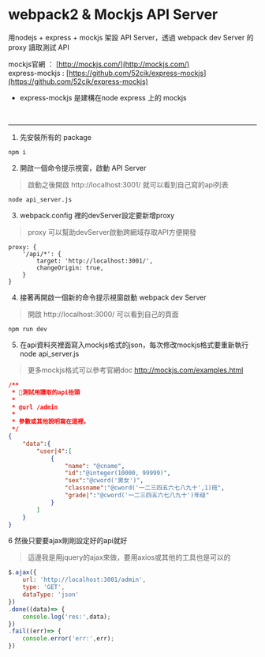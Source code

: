 # webpack2 & Mockjs API Server
用nodejs + express + mockjs 架設 API Server，透過 webpack dev Server 的 proxy 讀取測試 API

mockjs官網 ： [http://mockjs.com/](http://mockjs.com/)
<br/>
express-mockjs : [https://github.com/52cik/express-mockjs](https://github.com/52cik/express-mockjs)
* express-mockjs 是建構在node express 上的 mockjs
<br/>

----

1. 先安裝所有的 package
```
npm i 
```
2. 開啟一個命令提示視窗，啟動 API Server
>啟動之後開啟 http://localhost:3001/ 就可以看到自己寫的api列表
```
node api_server.js
```
3. webpack.config 裡的devServer設定要新增proxy
>proxy 可以幫助devServer啟動跨網域存取API方便開發
```
proxy: {
    '/api/*': {
        target: 'http://localhost:3001/',
        changeOrigin: true,
    }
}
```
4. 接著再開啟一個新的命令提示視窗啟動 webpack dev Server
>開啟 http://localhost:3000/ 可以看到自己的頁面
```
npm run dev
```
5. 在api資料夾裡面寫入mockjs格式的json，每次修改mockjs格式要重新執行 node api_server.js
>更多mockjs格式可以參考官網doc http://mockjs.com/examples.html
```json
/**
 * 測試用讀取的api抬頭
 *
 * @url /admin
 *
 * 參數或其他說明寫在這裡。
 */
{
    "data":{
        "user|4":[
            {
                "name": "@cname",
                "id":"@integer(10000, 99999)",
                "sex":"@cword('男女')",
                "classname":"@cword('一二三四五六七八九十',1)班",
                "grade|":"@cword('一二三四五六七八九十')年级"
            }
        ]
    }
}
```
6 然後只要要ajax剛剛設定好的api就好
>這邊我是用jquery的ajax來做，要用axios或其他的工具也是可以的
```javascript
$.ajax({
    url: 'http://localhost:3001/admin',
    type: 'GET',
    dataType: 'json'
})
.done((data)=> {
    console.log('res:',data);
})
.fail((err)=> {
    console.error('err:',err);
})
```